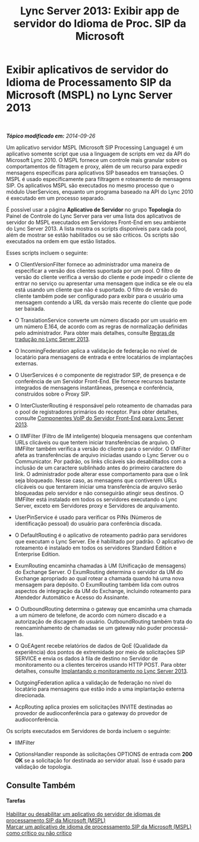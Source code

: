 ﻿---
title: "Lync Server 2013: Exibir app de servidor do Idioma de Proc. SIP da Microsoft"
TOCTitle: Exibir aplicativos de servidor do Idioma de Processamento SIP da Microsoft
ms:assetid: b7df1323-b6bd-4925-8fe6-5241c91fe51b
ms:mtpsurl: https://technet.microsoft.com/pt-br/library/Gg182575(v=OCS.15)
ms:contentKeyID: 49307898
ms.date: 05/19/2016
mtps_version: v=OCS.15
ms.translationtype: HT
---

# Exibir aplicativos de servidor do Idioma de Processamento SIP da Microsoft (MSPL) no Lync Server 2013

 

_**Tópico modificado em:** 2014-09-26_

Um aplicativo servidor MSPL (Microsoft SIP Processing Language) é um aplicativo somente script que usa a linguagem de scripts em vez da API do Microsoft Lync 2010. O MSPL fornece um controle mais granular sobre os comportamentos de filtragem e proxy, além de um recurso para expedir mensagens específicas para aplicativos SIP baseados em transações. O MSPL é usado especificamente para filtragem e roteamento de mensagens SIP. Os aplicativos MSPL são executados no mesmo processo que o módulo UserServices, enquanto um programa baseado na API do Lync 2010 é executado em um processo separado.

É possível usar a página **Aplicativo de Servidor** no grupo **Topologia** do Painel de Controle do Lync Server para ver uma lista dos aplicativos de servidor do MSPL executados em Servidores Front-End em seu ambiente do Lync Server 2013. A lista mostra os scripts disponíveis para cada pool, além de mostrar se estão habilitados ou se são críticos. Os scripts são executados na ordem em que estão listados.

Esses scripts incluem o seguinte:

  - O ClientVersionFilter fornece ao administrador uma maneira de especificar a versão dos clientes suportada por um pool. O filtro de versão do cliente verifica a versão do cliente e pode impedir o cliente de entrar no serviço ou apresentar uma mensagem que indica se ele ou ela está usando um cliente que não é suportado. O filtro de versão do cliente também pode ser configurado para exibir para o usuário uma mensagem contendo a URL da versão mais recente do cliente que pode ser baixada.

  - O TranslationService converte um número discado por um usuário em um número E.164, de acordo com as regras de normalização definidas pelo administrador. Para obter mais detalhes, consulte [Regras de tradução no Lync Server 2013](lync-server-2013-translation-rules.md).

  - O IncomingFederation aplica a validação de federação no nível de locatário para mensagens de entrada e entre locatários de implantações externas.

  - O UserServices é o componente de registrador SIP, de presença e de conferência de um Servidor Front-End. Ele fornece recursos bastante integrados de mensagens instantâneas, presença e conferência, construídos sobre o Proxy SIP.

  - O InterClusterRouting é responsável pelo roteamento de chamadas para o pool de registradores primários do receptor. Para obter detalhes, consulte [Componentes VoIP do Servidor Front-End para Lync Server 2013](lync-server-2013-front-end-server-voip-components.md).

  - O IIMFilter (Filtro de IM inteligente) bloqueia mensagens que contenham URLs clicáveis ou que tentem iniciar transferências de arquivo. O IIMFilter também verifica a versão do cliente para o servidor. O IIMFilter afeta as transferências de arquivo iniciadas usando o Lync Server ou o Communicator. Por padrão, os links clicáveis são desabilitados com a inclusão de um caractere sublinhado antes do primeiro caractere do link. O administrador pode alterar esse comportamento para que o link seja bloqueado. Nesse caso, as mensagens que contiverem URLs clicáveis ou que tentarem iniciar uma transferência de arquivo serão bloqueadas pelo servidor e não conseguirão atingir seus destinos. O IIMFilter está instalado em todos os servidores executando o Lync Server, exceto em Servidores proxy e Servidores de arquivamento.

  - UserPinService é usado para verificar os PINs (Números de identificação pessoal) do usuário para conferência discada.

  - O DefaultRouting é o aplicativo de roteamento padrão para servidores que executam o Lync Server. Ele é habilitado por padrão. O aplicativo de roteamento é instalado em todos os servidores Standard Edition e Enterprise Edition.

  - ExumRouting encaminha chamadas à UM (Unificação de mensagens) do Exchange Server. O ExumRouting determina o servidor da UM do Exchange apropriado ao qual rotear a chamada quando há uma nova mensagem para depósito. O ExumRouting também lida com outros aspectos de integração da UM do Exchange, incluindo roteamento para Atendedor Automático e Acesso do Assinante.

  - O OutboundRouting determina o gateway que encaminha uma chamada a um número de telefone, de acordo com número discado e a autorização de discagem do usuário. OutboundRouting também trata do reencaminhamento de chamadas se um gateway não puder processá-las.

  - O QoEAgent recebe relatórios de dados de QoE (Qualidade da experiência) dos pontos de extremidade por meio de solicitações SIP SERVICE e envia os dados à fila de destino no Servidor de monitoramento ou a clientes terceiros usando HTTP POST. Para obter detalhes, consulte [Implantando o monitoramento no Lync Server 2013](lync-server-2013-deploying-monitoring.md).

  - OutgoingFederation aplica a validação de federação no nível do locatário para mensagens que estão indo a uma implantação externa direcionada.

  - AcpRouting aplica proxies em solicitações INVITE destinadas ao provedor de audioconferência para o gateway do provedor de audioconferência.

Os scripts executados em Servidores de borda incluem o seguinte:

  - IIMFilter

  - OptionsHandler responde às solicitações OPTIONS de entrada com **200 OK** se a solicitação for destinada ao servidor atual. Isso é usado para validação de topologia.

## Consulte Também

#### Tarefas

[Habilitar ou desabilitar um aplicativo do servidor de idiomas de processamento SIP da Microsoft (MSPL)](lync-server-2013-enable-or-disable-a-microsoft-sip-processing-language-mspl-server-application.md)  
[Marcar um aplicativo de idioma de processamento SIP da Microsoft (MSPL) como crítico ou não crítico](lync-server-2013-mark-a-microsoft-sip-processing-language-mspl-application-as-critical-or-not-critical.md)

